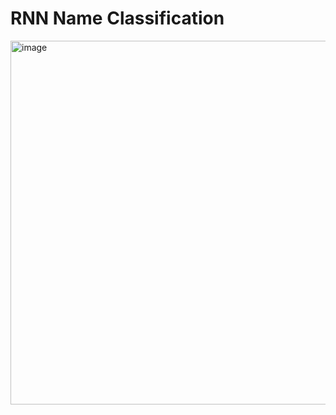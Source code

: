 # RNN Name Classification

<img width="582" alt="image" src="https://github.com/vishalj0501/rnn-name-classification/assets/92500255/c947d17b-3ecc-4640-9791-0bbd1e6dfa65">
